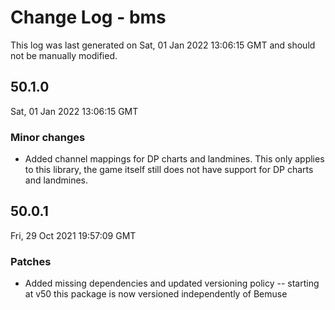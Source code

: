 # Change Log - bms

This log was last generated on Sat, 01 Jan 2022 13:06:15 GMT and should not be manually modified.

## 50.1.0
Sat, 01 Jan 2022 13:06:15 GMT

### Minor changes

- Added channel mappings for DP charts and landmines. This only applies to this library, the game itself still does not have support for DP charts and landmines.

## 50.0.1
Fri, 29 Oct 2021 19:57:09 GMT

### Patches

- Added missing dependencies and updated versioning policy -- starting at v50 this package is now versioned independently of Bemuse

